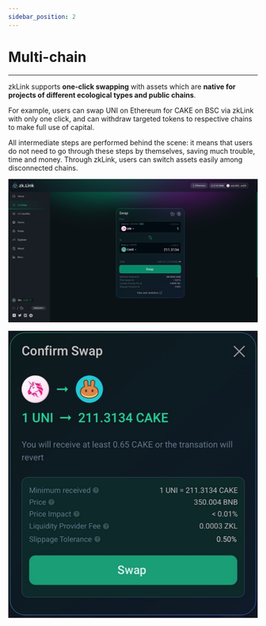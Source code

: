 ```yaml
---
sidebar_position: 2
---
```


# Multi-chain

---

zkLink supports **one-click swapping** with assets which are **native for projects of different ecological types and public chains**.

For example, users can swap UNI on Ethereum for CAKE on BSC via zkLink with only one click, and can withdraw targeted tokens to respective chains to make full use of capital. 

All intermediate steps are performed behind the scene: it means that users do not need to go through these steps by themselves, saving much trouble, time and money. Through zkLink, users can switch assets easily among disconnected chains.

<!-- proswap0 img -->
![proswap0](../../static/img/proswap0.jpg)
<!-- proswap1 img-->
![proswap1](../../static/img/proswap1.jpg)